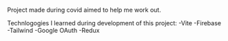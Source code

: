 Project made during covid aimed to help me work out.

Technlogogies I learned during development of this project:
-Vite
-Firebase
-Tailwind
-Google OAuth
-Redux
